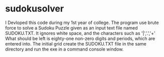 # sudokusolver
I Devloped this code during my 1st year of college.
The program use brute force to solve a Sudoku Puzzle given as an input text file named SUDOKU.TXT. It ignores white space, and the characters such as '|','.','+' What should be left is eighty-one non-zero digits and periods, which are entered into. The initial grid create the SUDOKU.TXT file in the same directory and run the exe in a command console window.
